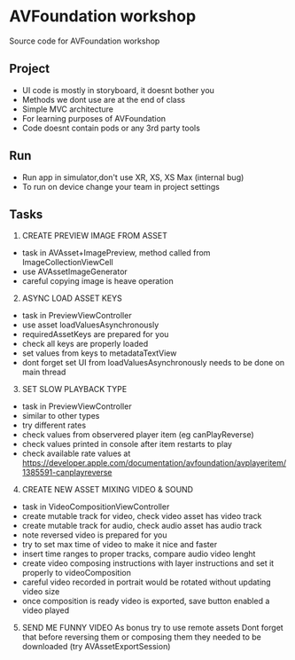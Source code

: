 # AVFoundation workshop

Source code for AVFoundation workshop

## Project
* UI code is mostly in storyboard, it doesnt bother you
* Methods we dont use are at the end of class
* Simple MVC architecture
* For learning purposes of AVFoundation
* Code doesnt contain pods or any 3rd party tools

## Run
* Run app in simulator,don't use XR, XS, XS Max (internal bug)
* To run on device change your team in project settings

## Tasks
1) CREATE PREVIEW IMAGE FROM ASSET
- task in AVAsset+ImagePreview, method called from ImageCollectionViewCell
- use AVAssetImageGenerator
- careful copying image is heave operation

2) ASYNC LOAD ASSET KEYS
- task in PreviewViewController
- use asset loadValuesAsynchronously
- requiredAssetKeys are prepared for you
- check all keys are properly loaded
- set values from keys to metadataTextView
- dont forget set UI from loadValuesAsynchronously needs to be done on main thread

3) SET SLOW PLAYBACK TYPE
- task in PreviewViewController
- similar to other types
- try different rates
- check values from observered player item (eg canPlayReverse)
- check values printed in console after item restarts to play
- check available rate values at https://developer.apple.com/documentation/avfoundation/avplayeritem/1385591-canplayreverse

4) CREATE NEW ASSET MIXING VIDEO & SOUND
- task in VideoCompositionViewController
- create mutable track for video, check video asset has video track
- create mutable track for audio, check audio asset has audio track
- note reversed video is prepared for you
- try to set max time of video to make it nice and faster
- insert time ranges to proper tracks, compare audio video lenght
- create video composing instructions with layer instructions and set it properly to videoComposition
- careful video recorded in portrait would be rotated without updating video size
- once composition is ready video is exported, save button enabled a video played

5) SEND ME FUNNY VIDEO
As bonus try to use remote assets
Dont forget that before reversing them or composing them they needed to be downloaded (try AVAssetExportSession)
